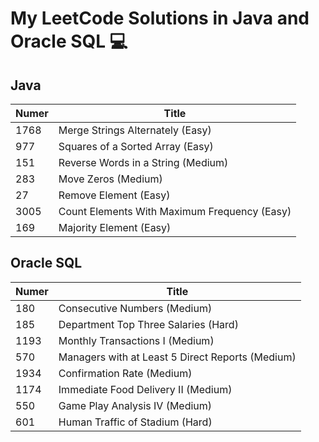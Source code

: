 # My LeetCode Solutions in Java and Oracle SQL 💻 #

## Java ##

Numer         | Title
------------- | -----------------------------------
1768          | Merge Strings Alternately (Easy)
977           | Squares of a Sorted Array (Easy)
151           | Reverse Words in a String (Medium)
283           | Move Zeros (Medium)
27            | Remove Element (Easy)
3005          | Count Elements With Maximum Frequency (Easy)
169           | Majority Element (Easy)

## Oracle SQL ##

Numer         | Title
------------- | -----------------------------------
180           | Consecutive Numbers (Medium)
185           | Department Top Three Salaries (Hard)
1193          | Monthly Transactions I (Medium)
570           | Managers with at Least 5 Direct Reports (Medium)
1934          | Confirmation Rate (Medium)
1174          | Immediate Food Delivery II (Medium)
550           | Game Play Analysis IV (Medium)
601           | Human Traffic of Stadium (Hard)

